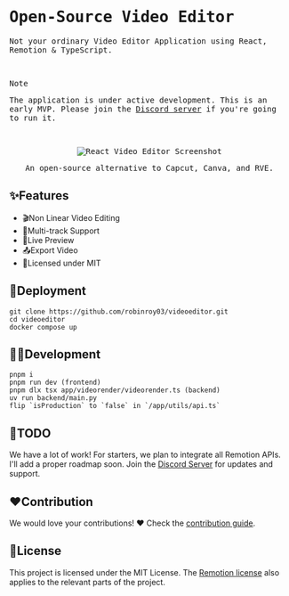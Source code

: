 <samp>
  
<h1>Open-Source Video Editor</h1>
<p>Not your ordinary Video Editor Application using React, Remotion & TypeScript.</p>
<br />

> [!NOTE]  
> The application is under active development. This is an early MVP. Please join the [Discord server](https://discord.gg/GSknuxubZK) if you're going to run it.

<br />

<p align="center">
  <img src="https://github.com/user-attachments/assets/b03f51be-b7d9-4abf-a9e7-6a4d1e79d0b8" alt="React Video Editor Screenshot">
</p>
<p align="center">An open-source alternative to Capcut, Canva, and RVE.</p>
</samp>

## ✨Features

- 🎬Non Linear Video Editing
- 🔀Multi-track Support
- 👀Live Preview
- 📤Export Video
- 📜Licensed under MIT

## 🐋Deployment

```
git clone https://github.com/robinroy03/videoeditor.git
cd videoeditor
docker compose up
```

## 🧑‍💻Development

```
pnpm i
pnpm run dev (frontend)
pnpm dlx tsx app/videorender/videorender.ts (backend)
uv run backend/main.py
flip `isProduction` to `false` in `/app/utils/api.ts`
```

## 📃TODO

We have a lot of work! For starters, we plan to integrate all Remotion APIs. I'll add a proper roadmap soon. Join the [Discord Server](https://discord.com/invite/GSknuxubZK) for updates and support.

## ❤️Contribution

We would love your contributions! ❤️ Check the [contribution guide](CONTRIBUTING.md).

## 📜License

This project is licensed under the MIT License. The [Remotion license](https://github.com/remotion-dev/remotion/blob/main/LICENSE.md) also applies to the relevant parts of the project.
